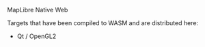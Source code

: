 MapLibre Native Web


Targets that have been compiled to WASM and are distributed here:
- Qt / OpenGL2

